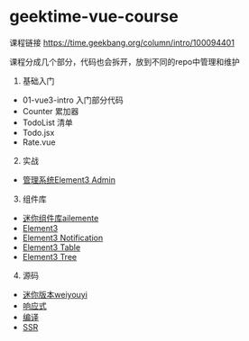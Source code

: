 # geektime-vue-course
课程链接  https://time.geekbang.org/column/intro/100094401

课程分成几个部分，代码也会拆开，放到不同的repo中管理和维护


1. 基础入门
  * 01-vue3-intro 入门部分代码
  * Counter 累加器
  * TodoList 清单
  * Todo.jsx 
  * Rate.vue
2. 实战
  * [管理系统Element3 Admin](https://github.com/hug-sun/element3-admin)
3. 组件库
  * [迷你组件库ailemente](https://github.com/course-dasheng/ailemente)
  * [Element3](https://github.com/hug-sun/element3)
  * [Element3 Notification](https://github.com/hug-sun/element3/tree/master/packages/element3/src/components/Notification)
  * [Element3 Table](https://github.com/hug-sun/element3/tree/master/packages/element3/packages/table/src)
  * [Element3 Tree](https://github.com/hug-sun/element3/blob/master/packages/element3/packages/tree/Tree.vue)
4. 源码
  * [迷你版本weiyouyi](https://github.com/course-dasheng/weiyouyi)
  * [响应式](https://github.com/shengxinjing/weiyouyi/tree/main/src/reactivity)
  * [编译](https://github.com/shengxinjing/weiyouyi/tree/main/src/compiler-core)
  * [SSR](https://github.com/shengxinjing/geektime-vue-course/tree/main/vue-ssr)
